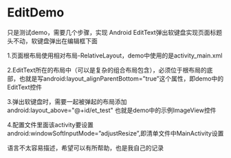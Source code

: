 # EditDemo
只是测试demo，需要几个步骤，实现 Android EditText弹出软键盘实现页面标题头不动，软键盘弹出在编辑框下面

1.页面根布局使用相对布局-RelativeLayout，demo中使用的是activity_main.xml

2.EditText所在的布局中（可以是复杂的组合布局包含），必须位于根布局的底部，也就是写android:layout_alignParentBottom=”true”这个属性，即demo中的EditText控件

3.弹出软键盘时，需要一起被弹起的布局添加 android:layout_above="@+id/et_test" 也就是demo中的示例ImageView控件

4.配置文件里面该activity要设置android:windowSoftInputMode=”adjustResize”,即清单文件中MainActivity设置   

<activity android:name=".MainActivity"
          android:windowSoftInputMode="adjustResize">
          
语言不太容易描述，希望可以有所帮助，也是我自己的记录
